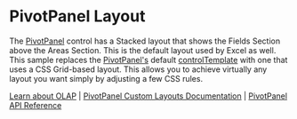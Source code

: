 PivotPanel Layout
=================================

The [PivotPanel](https://www.grapecity.com/wijmo/api/classes/wijmo_olap.pivotpanel.html) control has a Stacked layout that shows the Fields Section above the Areas Section. This is the default layout used by Excel as well. This sample replaces the [PivotPanel's](https://www.grapecity.com/wijmo/api/classes/wijmo_olap.pivotpanel.html) default [controlTemplate](https://www.grapecity.com/wijmo/api/classes/wijmo_olap.pivotpanel.html#controltemplate) with one that uses a CSS Grid-based layout. This allows you to achieve virtually any layout you want simply by adjusting a few CSS rules.

[Learn about OLAP](https://www.grapecity.com/wijmo-olap) | [PivotPanel Custom Layouts Documentation](https://www.grapecity.com/wijmo/docs/Topics/OLAP/Custom-Layouts) | [PivotPanel API Reference](https://www.grapecity.com/wijmo/api/classes/wijmo_olap.pivotpanel.html)